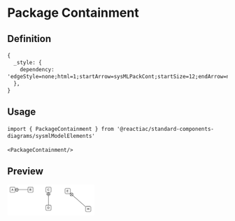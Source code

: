 # Package Containment

## Definition

```
{
  _style: { 
    dependency: 'edgeStyle=none;html=1;startArrow=sysMLPackCont;startSize=12;endArrow=none;',
  },
}
```

## Usage

```
import { PackageContainment } from '@reactiac/standard-components-diagrams/sysmlModelElements'

<PackageContainment/>
```

## Preview

<img src="./package-containment.png" width="200"/>
